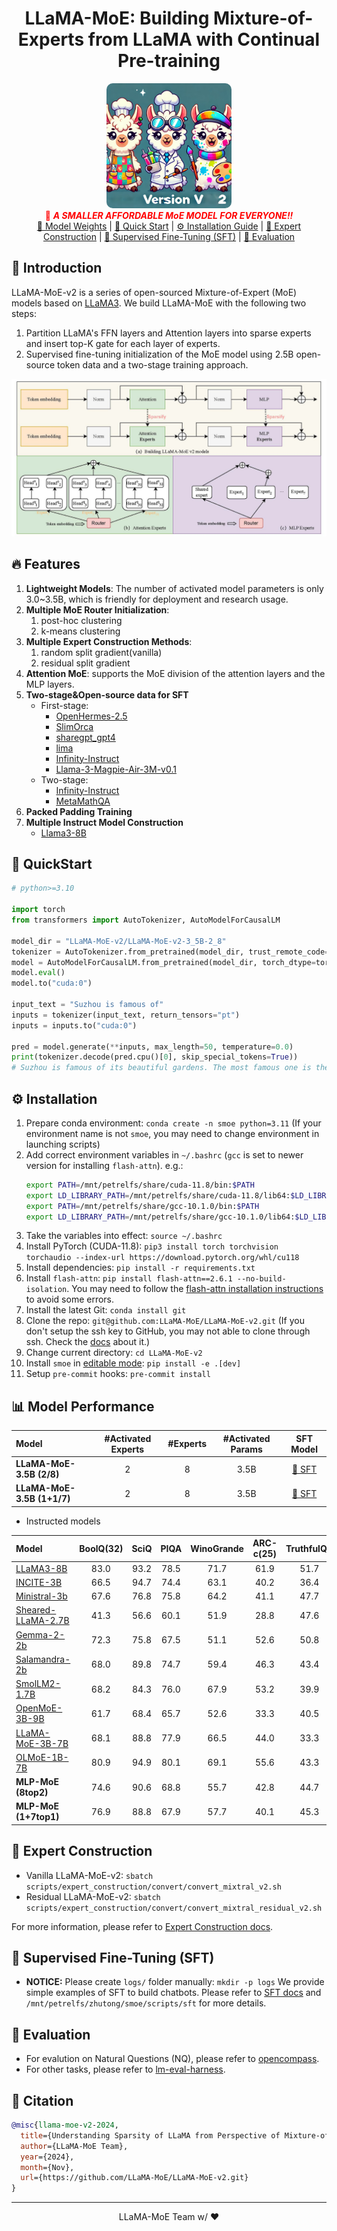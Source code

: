 <div align="center">
  <h1>LLaMA-MoE: Building Mixture-of-Experts from LLaMA with Continual Pre-training</h1>
  <img src="docs/imgs/title.webp" width="200" alt="LLaMA-MoE favicon" style="border-radius: 5%;"><br />
  <span style="color:red">📢 <strong><i>A SMALLER AFFORDABLE MoE MODEL FOR EVERYONE!!</i></strong></span>
  <div>
    <a href="https://huggingface.co/LLaMA-MoE-v2" target="_blank">🤗 Model Weights</a> | <a href="#quick-start">🚀 Quick Start</a> | <a href="#installation">⚙️ Installation Guide</a> | <a href="#expert-construction">🚧 Expert Construction</a> | <a href="#sft">💬 Supervised Fine-Tuning (SFT)</a> | <a href="#evaluation">💎 Evaluation</a>
  </div>
</div>

<h2 id="llama-moe">🎉 Introduction</h2>

LLaMA-MoE-v2 is a series of open-sourced Mixture-of-Expert (MoE) models based on [LLaMA3](https://github.com/facebookresearch/llama).
We build LLaMA-MoE with the following two steps:
1. Partition LLaMA's FFN layers and Attention layers into sparse experts and insert top-K gate for each layer of experts.
2. Supervised fine-tuning initialization of the MoE model using 2.5B open-source token data and a two-stage training approach.

![Overall Framework](./docs/imgs/llama_moev2.jpg)

<h2 id="features">🔥 Features</h2>

1. **Lightweight Models**: The number of activated model parameters is only 3.0~3.5B, which is friendly for deployment and research usage.
2. **Multiple MoE Router Initialization**:
   1. post-hoc clustering
   2. k-means clustering
3. **Multiple Expert Construction Methods**:
   1. random split gradient(vanilla)
   2. residual split gradient
4. **Attention MoE**: supports the MoE division of the attention layers and the MLP layers.
5. **Two-stage&Open-source data for SFT**
   - First-stage:
     - [OpenHermes-2.5](https://huggingface.co/datasets/teknium/OpenHermes-2.5)
     - [SlimOrca](https://huggingface.co/datasets/Open-Orca/SlimOrca)
     - [sharegpt_gpt4](https://huggingface.co/datasets/shibing624/sharegpt_gpt4)
     - [lima](https://huggingface.co/datasets/GAIR/lima)
     - [Infinity-Instruct](https://huggingface.co/datasets/BAAI/Infinity-Instruct)
     - [Llama-3-Magpie-Air-3M-v0.1](https://huggingface.co/datasets/Magpie-Align/Llama-3-Magpie-Air-3M-v0.1)
   - Two-stage:
     - [Infinity-Instruct](https://huggingface.co/datasets/BAAI/Infinity-Instruct)
     - [MetaMathQA](https://huggingface.co/datasets/meta-math/MetaMathQA)
6. **Packed Padding Training**
7. **Multiple Instruct Model Construction**
   - [Llama3-8B](https://huggingface.co/meta-llama/Meta-Llama-3-8B-Instruct)


<h2 id="quick-start">🚀 QuickStart</h2>

```python
# python>=3.10

import torch
from transformers import AutoTokenizer, AutoModelForCausalLM

model_dir = "LLaMA-MoE-v2/LLaMA-MoE-v2-3_5B-2_8"
tokenizer = AutoTokenizer.from_pretrained(model_dir, trust_remote_code=True)
model = AutoModelForCausalLM.from_pretrained(model_dir, torch_dtype=torch.bfloat16, trust_remote_code=True)
model.eval()
model.to("cuda:0")

input_text = "Suzhou is famous of"
inputs = tokenizer(input_text, return_tensors="pt")
inputs = inputs.to("cuda:0")

pred = model.generate(**inputs, max_length=50, temperature=0.0)
print(tokenizer.decode(pred.cpu()[0], skip_special_tokens=True))
# Suzhou is famous of its beautiful gardens. The most famous one is the Humble Administrator's Garden. It is a classical Chinese garden with a history of more than 600 years. The garden is divided into three
```

<h2 id="installation">⚙️ Installation</h2>

1. Prepare conda environment: `conda create -n smoe python=3.11` (If your environment name is not `smoe`, you may need to change environment in launching scripts)
2. Add correct environment variables in `~/.bashrc` (`gcc` is set to newer version for installing `flash-attn`). e.g.:
    ```bash
    export PATH=/mnt/petrelfs/share/cuda-11.8/bin:$PATH
    export LD_LIBRARY_PATH=/mnt/petrelfs/share/cuda-11.8/lib64:$LD_LIBRARY_PATH
    export PATH=/mnt/petrelfs/share/gcc-10.1.0/bin:$PATH
    export LD_LIBRARY_PATH=/mnt/petrelfs/share/gcc-10.1.0/lib64:$LD_LIBRARY_PATH
    ```
3. Take the variables into effect: `source ~/.bashrc`
4. Install PyTorch (CUDA-11.8): `pip3 install torch torchvision torchaudio --index-url https://download.pytorch.org/whl/cu118`
5. Install dependencies: `pip install -r requirements.txt`
6. Install `flash-attn`: `pip install flash-attn==2.6.1 --no-build-isolation`. You may need to follow the [flash-attn installation instructions](https://github.com/Dao-AILab/flash-attention?tab=readme-ov-file#installation-and-features) to avoid some errors.
7. Install the latest Git: `conda install git`
8. Clone the repo: `git@github.com:LLaMA-MoE/LLaMA-MoE-v2.git` (If you don't setup the ssh key to GitHub, you may not able to clone through ssh. Check the [docs](https://docs.github.com/en/authentication/connecting-to-github-with-ssh/adding-a-new-ssh-key-to-your-github-account) about it.)
9. Change current directory: `cd LLaMA-MoE-v2`
10. Install `smoe` in [editable mode](https://pip.pypa.io/en/stable/cli/pip_install/#cmdoption-e): `pip install -e .[dev]`
11. Setup `pre-commit` hooks: `pre-commit install`


<h2 id="performance">📊 Model Performance</h2>

| Model                     | \#Activated Experts | \#Experts | \#Activated Params |                      SFT Model                                  |
| :------------------------ | :-----------------: | :-------: | :----------------: | :------------------------------------: |
| **LLaMA-MoE-3.5B (2/8)**  |          2          |     8     |        3.5B        | [🤗 SFT](https://huggingface.co/LLaMA-MoE-v2/LLaMA-MoE-v2-3_5B-2_8)    |
| **LLaMA-MoE-3.5B (1+1/7)**|          2          |     8     |        3.5B        | [🤗 SFT](https://huggingface.co/LLaMA-MoE-v2/LLaMA-MoE-v2-3_5B-1_1_7)  |

- Instructed models

| Model                                                                                 | BoolQ(32)|   SciQ   |   PIQA   | WinoGrande | ARC-c(25)| TruthfulQA | HellaSwag(10)  |  MMLU(5) |  GSM8k(8)  | HumanEval|  IFEval  |
| :------------------------------------------------------------------------------------ | :------: | :------: | :------: | :--------: | :------: | :--------: | :------------: | :------: | :--------: | :------: | :------: |
| [LLaMA3-8B](https://huggingface.co/meta-llama/Meta-Llama-3-8B-Instruct)               |   83.0   |   93.2   |   78.5   |    71.7    |   61.9   |    51.7       |      78.8      |   67.2   |    76.5    |   71.4   |   76.5   |
| [INCITE-3B](https://huggingface.co/togethercomputer/RedPajama-INCITE-Instruct-3B-v1)  |   66.5   |   94.7   |   74.4   |    63.1    |   40.2   |    36.4       |      65.6      |   25.1   |    2.12    |   6.92   |   30.1   |
| [Ministral-3b](https://huggingface.co/ministral/Ministral-3b-instruct)                |   67.6   |   76.8   |   75.8   |    64.2    |   41.1   |    47.7       |      71.3      |   28.3   |    1.90    |   3.29   |   28.8   |
| [Sheared-LLaMA-2.7B](https://huggingface.co/princeton-nlp/Sheared-LLaMA-2.7B-ShareGPT)|   41.3   |   56.6   |   60.1   |    51.9    |   28.8   |    47.6       |      39.0      |   25.4   |    0.38    |   3.11   |   24.2   |
| [Gemma-2-2b](https://huggingface.co/google/gemma-2-2b-it)                             |   72.3   |   75.8   |   67.5   |    51.1    |   52.6   |    50.8       |      69.0      |   53.0   |    26.3    |   46.1   |   34.9   |
| [Salamandra-2b](https://huggingface.co/BSC-LT/salamandra-2b-instruct)                 |   68.0   |   89.8   |   74.7   |    59.4    |   46.3   |    43.4       |      62.3      |   25.1   |    1.90    |   5.82   |   27.7   |
| [SmolLM2-1.7B](https://huggingface.co/HuggingFaceTB/SmolLM2-1.7B-Instruct)            |   68.2   |   84.3   |   76.0   |    67.9    |   53.2   |    39.9       |      72.6      |   50.4   |    38.5    |   39.1   |   29.0   |
| [OpenMoE-3B-9B](https://huggingface.co/OrionZheng/openmoe-8b-chat)                    |   61.7   |   68.4   |   65.7   |    52.6    |   33.3   |    40.5       |      56.5      |   26.5   |    1.36    |   1.01   |   31.2   |
| [LLaMA-MoE-3B-7B](https://huggingface.co/llama-moe/LLaMA-MoE-v1-3_5B-2_8-sft)         |   68.1   |   88.8   |   77.9   |    66.5    |   44.0   |    33.3       |      73.2      |   28.2   |    4.62    |   12.0   |   28.1   |
| [OLMoE-1B-7B](https://huggingface.co/allenai/OLMoE-1B-7B-0924-SFT)                    |   80.9   |   94.9   |   80.1   |    69.1    |   55.6   |    43.3       |      79.6      |   53.8   |    40.9    |   40.5   |   35.5   |
| **MLP-MoE (8top2)**                                                                   |   74.6   |   90.6   |   68.8   |    55.7    |   42.8   |    44.7       |      59.0      |   40.6   |    53.1    |   53.5   |   32.7   |
| **MLP-MoE (1+7top1)**                                                                 |   76.9   |   88.8   |   67.9   |    57.7    |   40.1   |    45.3       |      52.7      |   42.7   |    55.0    |   51.2   |   36.0 |


<h2 id="expert-construction">🚧 Expert Construction</h2>

- Vanilla LLaMA-MoE-v2: `sbatch scripts/expert_construction/convert/convert_mixtral_v2.sh`
- Residual LLaMA-MoE-v2: `sbatch scripts/expert_construction/convert/convert_mixtral_residual_v2.sh`

For more information, please refer to [Expert Construction docs](docs/expert_construction/README.md).


<h2 id="sft">💬 Supervised Fine-Tuning (SFT)</h2>

- **NOTICE:** Please create `logs/` folder manually: `mkdir -p logs`
We provide simple examples of SFT to build chatbots.
Please refer to [SFT docs](docs/supervised_fine_tuning/LLaMA-MoE-v2.md) and `/mnt/petrelfs/zhutong/smoe/scripts/sft` for more details.


<h2 id="evaluation">💎 Evaluation</h2>

- For evalution on Natural Questions (NQ), please refer to [opencompass](https://github.com/Spico197/opencompass/tree/main).
- For other tasks, please refer to [lm-eval-harness](https://github.com/spico197/smoe-eval).


<h2 id="citation">📑 Citation</h2>

```bibtex
@misc{llama-moe-v2-2024,
  title={Understanding Sparsity of LLaMA from Perspective of Mixture-of-Experts with Post-Training},
  author={LLaMA-MoE Team},
  year={2024},
  month={Nov},
  url={https://github.com/LLaMA-MoE/LLaMA-MoE-v2.git}
}
```

<hr>
<p align="center">LLaMA-MoE Team w/ ❤️</p>
